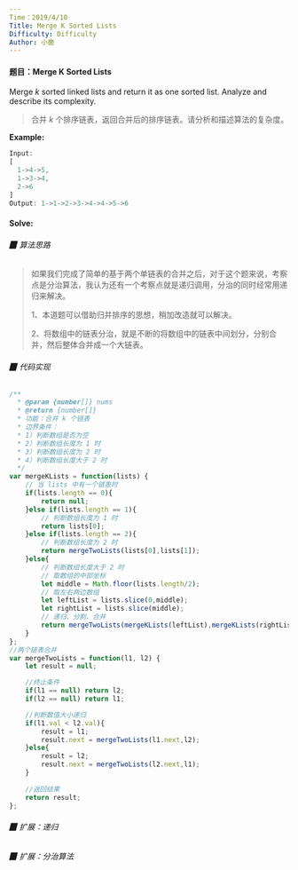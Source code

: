 ```yaml
---
Time：2019/4/10
Title: Merge K Sorted Lists
Difficulty: Difficulty
Author: 小鹿
---
```




#### 题目：Merge K Sorted Lists

Merge *k* sorted linked lists and return it as one sorted list. Analyze and describe its complexity.

> 合并 *k* 个排序链表，返回合并后的排序链表。请分析和描述算法的复杂度。 

**Example:**

```javascript
Input:
[
  1->4->5,
  1->3->4,
  2->6
]
Output: 1->1->2->3->4->4->5->6
```



#### Solve:

###### ▉ 算法思路

> 如果我们完成了简单的基于两个单链表的合并之后，对于这个题来说，考察点是分治算法，我认为还有一个考察点就是递归调用，分治的同时经常用递归来解决。
>
> 1、本道题可以借助归并排序的思想，稍加改造就可以解决。
>
> 2、将数组中的链表分治，就是不断的将数组中的链表中间划分，分别合并，然后整体合并成一个大链表。



###### ▉ 代码实现

```javascript
/**
  * @param {number[]} nums
  * @return {number[]}
  * 功能：合并 k 个链表
  * 边界条件：
  * 1）判断数组是否为空
  * 2）判断数组长度为 1 时
  * 3）判断数组长度为 2 时
  * 4）判断数组长度大于 2 时
  */
var mergeKLists = function(lists) {
    // 当 lists 中有一个链表时
    if(lists.length == 0){
        return null;
    }else if(lists.length == 1){
        // 判断数组长度为 1 时
        return lists[0];
    }else if(lists.length == 2){
        // 判断数组长度为 2 时
        return mergeTwoLists(lists[0],lists[1]);
    }else{
        // 判断数组长度大于 2 时
        // 取数组的中部坐标
        let middle = Math.floor(lists.length/2);
        // 取左右两边数组
        let leftList = lists.slice(0,middle);
        let rightList = lists.slice(middle);
		// 递归、分割、合并
        return mergeTwoLists(mergeKLists(leftList),mergeKLists(rightList));
    }       
};
//两个链表合并
var mergeTwoLists = function(l1, l2) {
    let result = null;

    //终止条件
    if(l1 == null) return l2;
    if(l2 == null) return l1;

    //判断数值大小递归
    if(l1.val < l2.val){
        result = l1;
        result.next = mergeTwoLists(l1.next,l2);
    }else{
        result = l2;
        result.next = mergeTwoLists(l2.next,l1);
    }
    
    //返回结果
    return result;
};   
```





###### ▉ 扩展：递归

> 
>





###### ▉ 扩展：分治算法

> 